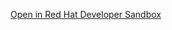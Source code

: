 [Open in Red Hat Developer Sandbox](https://workspaces.openshift.com/#https://github.com/apupier/reproducer-che-vscode-openshift.git/tree/useUDI9)
